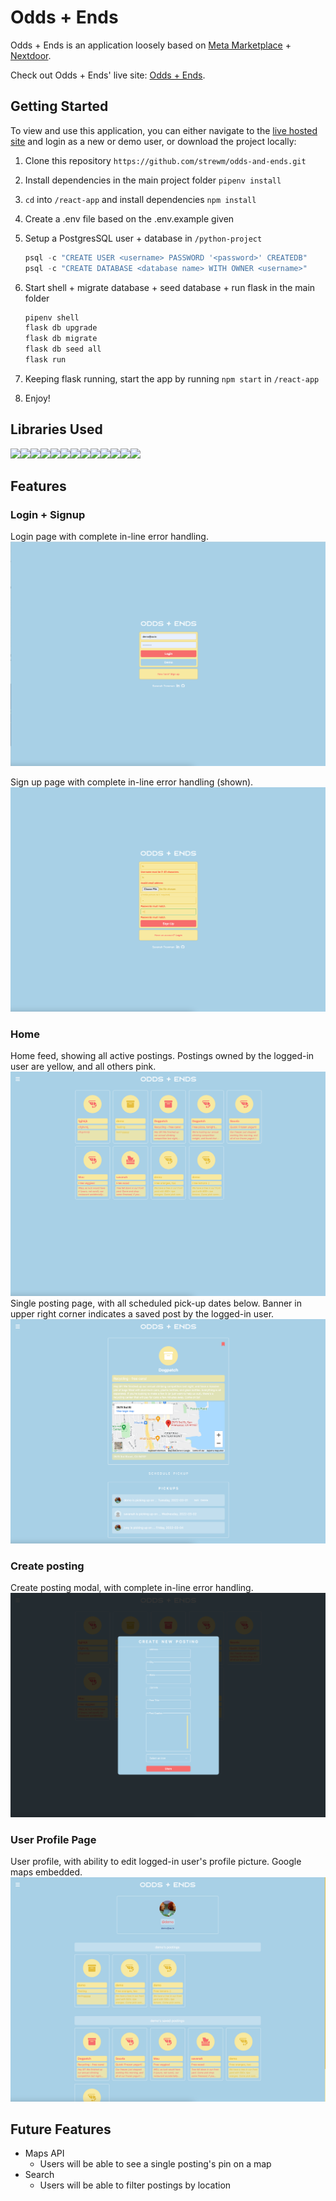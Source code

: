 # Odds + Ends

Odds + Ends is an application loosely based on [Meta Marketplace](https://www.facebook.com/) + [Nextdoor](https://nextdoor.com/).

Check out Odds + Ends' live site: [Odds + Ends](https://odds-ends.herokuapp.com/login).


## Getting Started
To view and use this application, you can either navigate to the [live hosted site](https://flask-instagram-clone.herokuapp.com/) and login as a new or demo user, or download the project locally:
1. Clone this repository ```https://github.com/strewm/odds-and-ends.git```

2. Install dependencies in the main project folder ```pipenv install```

3. ```cd``` into ```/react-app``` and install dependencies ```npm install```

4.  Create a .env file based on the .env.example given

5.  Setup a PostgresSQL user + database in ```/python-project```
    ```javascript
    psql -c "CREATE USER <username> PASSWORD '<password>' CREATEDB"
    psql -c "CREATE DATABASE <database name> WITH OWNER <username>"
    ```

6. Start shell + migrate database + seed database + run flask in the main folder
    ```javascript
    pipenv shell
    flask db upgrade
    flask db migrate
    flask db seed all
    flask run
    ```

6. Keeping flask running, start the app by running ```npm start``` in ```/react-app```

7. Enjoy!

## Libraries Used
<img  src="https://cdn.jsdelivr.net/gh/devicons/devicon/icons/javascript/javascript-original.svg" height=40/><img src="https://cdn.jsdelivr.net/gh/devicons/devicon/icons/python/python-original.svg" height=40/><img src="https://cdn.jsdelivr.net/gh/devicons/devicon/icons/react/react-original.svg" height=40/><img src="https://cdn.jsdelivr.net/gh/devicons/devicon/icons/redux/redux-original.svg" height=40/><img  src="https://cdn.jsdelivr.net/gh/devicons/devicon/icons/postgresql/postgresql-original.svg" height=40/><img src="https://cdn.jsdelivr.net/gh/devicons/devicon/icons/sqlalchemy/sqlalchemy-original.svg" height=40/><img src="https://cdn.jsdelivr.net/gh/devicons/devicon/icons/nodejs/nodejs-plain-wordmark.svg" height=40/><img src="https://cdn.jsdelivr.net/gh/devicons/devicon/icons/amazonwebservices/amazonwebservices-plain-wordmark.svg" height=40/><img src="https://cdn.jsdelivr.net/gh/devicons/devicon/icons/docker/docker-plain-wordmark.svg" height=40/><img  src="https://cdn.jsdelivr.net/gh/devicons/devicon/icons/css3/css3-original.svg" height=40/><img  src="https://cdn.jsdelivr.net/gh/devicons/devicon/icons/html5/html5-original.svg" height=40/><img src="https://cdn.jsdelivr.net/gh/devicons/devicon/icons/vscode/vscode-original.svg" height=40/><img  src="https://cdn.jsdelivr.net/gh/devicons/devicon/icons/git/git-original.svg" height=40/>

## Features
### Login + Signup
Login page with complete in-line error handling.
![login](./images/1-login.png)

Sign up page with complete in-line error handling (shown).
![signup](./images/2-signup-errors.png)

### Home
Home feed, showing all active postings. Postings owned by the logged-in user are yellow, and all others pink.
![home feed](./images/3-home.png)
Single posting page, with all scheduled pick-up dates below. Banner in upper right corner indicates a saved post by the logged-in user.
![single posting](./images/6-post.png)

### Create posting
Create posting modal, with complete in-line error handling.
![create post](./images/5-create.png)

### User Profile Page
User profile, with ability to edit logged-in user's profile picture. Google maps embedded.
![user profile](./images/4-profile.png)

## Future Features
- Maps API
    - Users will be able to see a single posting's pin on a map
- Search
    - Users will be able to filter postings by location
